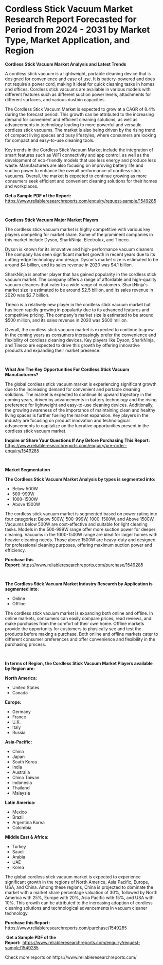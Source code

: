 <p><h1>Cordless Stick Vacuum Market Research Report Forecasted for Period from 2024 -  2031 by Market Type, Market Application, and Region</h1></p><p><strong>Cordless Stick Vacuum Market Analysis and Latest Trends</strong></p>
<p><p>A cordless stick vacuum is a lightweight, portable cleaning device that is designed for convenience and ease of use. It is battery-powered and does not require a power cord, making it ideal for quick cleaning tasks in homes and offices. Cordless stick vacuums are available in various models with different features such as different suction power levels, attachments for different surfaces, and various dustbin capacities.</p><p>The Cordless Stick Vacuum Market is expected to grow at a CAGR of 8.4% during the forecast period. This growth can be attributed to the increasing demand for convenient and efficient cleaning solutions, as well as advancements in technology leading to more powerful and versatile cordless stick vacuums. The market is also being driven by the rising trend of compact living spaces and busy lifestyles, where consumers are looking for compact and easy-to-use cleaning tools.</p><p>Key trends in the Cordless Stick Vacuum Market include the integration of smart features such as WiFi connectivity and app control, as well as the development of eco-friendly models that use less energy and produce less waste. Manufacturers are also focusing on improving battery life and suction power to enhance the overall performance of cordless stick vacuums. Overall, the market is expected to continue growing as more consumers seek efficient and convenient cleaning solutions for their homes and workplaces.</p></p>
<p><strong>Get a Sample PDF of the Report:&nbsp;</strong> <a href="https://www.reliableresearchreports.com/enquiry/request-sample/1549285">https://www.reliableresearchreports.com/enquiry/request-sample/1549285</a></p>
<p>&nbsp;</p>
<p><strong>Cordless Stick Vacuum Major Market Players</strong></p>
<p><p>The cordless stick vacuum market is highly competitive with various key players competing for market share. Some of the prominent companies in this market include Dyson, SharkNinja, Electrolux, and Tineco.</p><p>Dyson is known for its innovative and high-performance vacuum cleaners. The company has seen significant market growth in recent years due to its cutting-edge technology and design. Dyson's market size is estimated to be around $4 billion, and its sales revenue in 2020 was $4.1 billion.</p><p>SharkNinja is another player that has gained popularity in the cordless stick vacuum market. The company offers a range of affordable and high-quality vacuum cleaners that cater to a wide range of customers. SharkNinja's market size is estimated to be around $2.5 billion, and its sales revenue in 2020 was $2.7 billion.</p><p>Tineco is a relatively new player in the cordless stick vacuum market but has been rapidly growing in popularity due to its advanced features and competitive pricing. The company's market size is estimated to be around $500 million, and its sales revenue in 2020 was $600 million.</p><p>Overall, the cordless stick vacuum market is expected to continue to grow in the coming years as consumers increasingly prefer the convenience and flexibility of cordless cleaning devices. Key players like Dyson, SharkNinja, and Tineco are expected to drive this growth by offering innovative products and expanding their market presence.</p></p>
<p>&nbsp;</p>
<p><strong>What Are The Key Opportunities For Cordless Stick Vacuum Manufacturers?</strong></p>
<p><p>The global cordless stick vacuum market is experiencing significant growth due to the increasing demand for convenient and portable cleaning solutions. The market is expected to continue its upward trajectory in the coming years, driven by advancements in battery technology and the rising preference for lightweight and easy-to-use cleaning devices. Additionally, the growing awareness of the importance of maintaining clean and healthy living spaces is further fueling the market expansion. Key players in the industry are focusing on product innovation and technological advancements to capitalize on the lucrative opportunities present in the cordless stick vacuum market.</p></p>
<p><strong>Inquire or Share Your Questions If Any Before Purchasing This Report:</strong> <a href="https://www.reliableresearchreports.com/enquiry/pre-order-enquiry/1549285">https://www.reliableresearchreports.com/enquiry/pre-order-enquiry/1549285</a></p>
<p>&nbsp;</p>
<p><strong>Market Segmentation</strong></p>
<p><strong>The Cordless Stick Vacuum Market Analysis by types is segmented into:</strong></p>
<p><ul><li>Below 500W</li><li>500-999W</li><li>1000-1500W</li><li>Above 1500W</li></ul></p>
<p><p>The cordless stick vacuum market is segmented based on power rating into four categories: Below 500W, 500-999W, 1000-1500W, and Above 1500W. Vacuums below 500W are cost-effective and suitable for light cleaning tasks. Models in the 500-999W range offer more suction power for deeper cleaning. Vacuums in the 1000-1500W range are ideal for larger homes with heavier cleaning needs. Those above 1500W are heavy-duty and designed for professional cleaning purposes, offering maximum suction power and efficiency.</p></p>
<p><strong>Purchase this Report:&nbsp;</strong><a href="https://www.reliableresearchreports.com/purchase/1549285">https://www.reliableresearchreports.com/purchase/1549285</a></p>
<p>&nbsp;</p>
<p><strong>The Cordless Stick Vacuum Market Industry Research by Application is segmented into:</strong></p>
<p><ul><li>Online</li><li>Offline</li></ul></p>
<p><p>The cordless stick vacuum market is expanding both online and offline. In online markets, consumers can easily compare prices, read reviews, and make purchases from the comfort of their own home. Offline markets provide the opportunity for customers to physically see and test the products before making a purchase. Both online and offline markets cater to different consumer preferences and offer convenience and flexibility in the purchasing process.</p></p>
<p>&nbsp;</p>
<p><strong>In terms of Region, the Cordless Stick Vacuum Market Players available by Region are:</strong></p>
<p>
    <p> <strong> North America: </strong>
        <ul>
            <li>United States</li>
            <li>Canada</li>
        </ul>
        </p> 
    <p> <strong> Europe: </strong>
        <ul>
            <li>Germany</li>
            <li>France</li>
            <li>U.K.</li>
            <li>Italy</li>
            <li>Russia</li>
        </ul>
        </p> 
    <p> <strong> Asia-Pacific: </strong>
        <ul>
            <li>China</li>
            <li>Japan</li>
            <li>South Korea</li>
            <li>India</li>
            <li>Australia</li>
            <li>China Taiwan</li>
            <li>Indonesia</li>
            <li>Thailand</li>
            <li>Malaysia</li>
        </ul>
        </p> 
    <p> <strong> Latin America: </strong>
        <ul>
            <li>Mexico</li>
            <li>Brazil</li>
            <li>Argentina Korea</li>
            <li>Colombia</li>
        </ul>
        </p> 
    <p> <strong> Middle East & Africa: </strong>
        <ul>
            <li>Turkey</li>
            <li>Saudi</li>
            <li>Arabia</li>
            <li>UAE</li>
            <li>Korea</li>
        </ul>
    </p>
    </p>
<p><p>The global cordless stick vacuum market is expected to experience significant growth in the regions of North America, Asia Pacific, Europe, USA, and China. Among these regions, China is projected to dominate the market with a market share percentage valuation of 30%, followed by North America with 25%, Europe with 20%, Asia Pacific with 15%, and USA with 10%. This growth can be attributed to the increasing adoption of cordless cleaning solutions and technological advancements in vacuum cleaner technology.</p></p>
<p><strong>Purchase this Report: </strong><a href="https://www.reliableresearchreports.com/purchase/1549285">https://www.reliableresearchreports.com/purchase/1549285</a></p>
<p>&nbsp;<strong>Get a Sample PDF of the Report:&nbsp;&nbsp;</strong><a href="https://www.reliableresearchreports.com/enquiry/request-sample/1549285">https://www.reliableresearchreports.com/enquiry/request-sample/1549285</a></p>
<p><strong></strong></p>
<p>Check more reports on https://www.reliableresearchreports.com/</p>